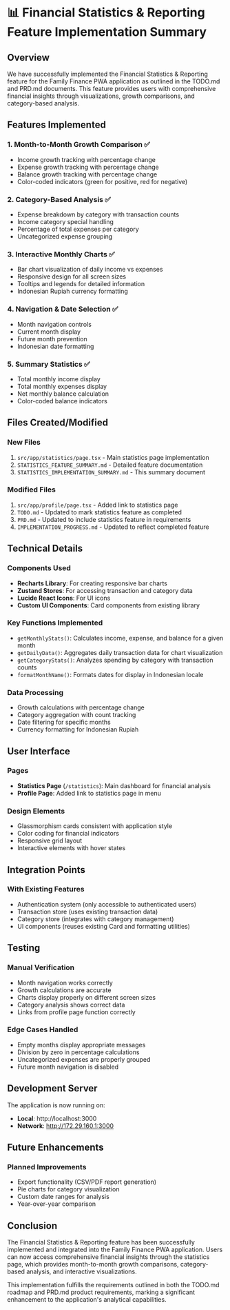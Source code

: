 # 📊 Financial Statistics & Reporting Feature Implementation Summary

## Overview

We have successfully implemented the Financial Statistics & Reporting feature for the Family Finance PWA application as outlined in the TODO.md and PRD.md documents. This feature provides users with comprehensive financial insights through visualizations, growth comparisons, and category-based analysis.

## Features Implemented

### 1. Month-to-Month Growth Comparison ✅
- Income growth tracking with percentage change
- Expense growth tracking with percentage change
- Balance growth tracking with percentage change
- Color-coded indicators (green for positive, red for negative)

### 2. Category-Based Analysis ✅
- Expense breakdown by category with transaction counts
- Income category special handling
- Percentage of total expenses per category
- Uncategorized expense grouping

### 3. Interactive Monthly Charts ✅
- Bar chart visualization of daily income vs expenses
- Responsive design for all screen sizes
- Tooltips and legends for detailed information
- Indonesian Rupiah currency formatting

### 4. Navigation & Date Selection ✅
- Month navigation controls
- Current month display
- Future month prevention
- Indonesian date formatting

### 5. Summary Statistics ✅
- Total monthly income display
- Total monthly expenses display
- Net monthly balance calculation
- Color-coded balance indicators

## Files Created/Modified

### New Files
1. `src/app/statistics/page.tsx` - Main statistics page implementation
2. `STATISTICS_FEATURE_SUMMARY.md` - Detailed feature documentation
3. `STATISTICS_IMPLEMENTATION_SUMMARY.md` - This summary document

### Modified Files
1. `src/app/profile/page.tsx` - Added link to statistics page
2. `TODO.md` - Updated to mark statistics feature as completed
3. `PRD.md` - Updated to include statistics feature in requirements
4. `IMPLEMENTATION_PROGRESS.md` - Updated to reflect completed feature

## Technical Details

### Components Used
- **Recharts Library**: For creating responsive bar charts
- **Zustand Stores**: For accessing transaction and category data
- **Lucide React Icons**: For UI icons
- **Custom UI Components**: Card components from existing library

### Key Functions Implemented
- `getMonthlyStats()`: Calculates income, expense, and balance for a given month
- `getDailyData()`: Aggregates daily transaction data for chart visualization
- `getCategoryStats()`: Analyzes spending by category with transaction counts
- `formatMonthName()`: Formats dates for display in Indonesian locale

### Data Processing
- Growth calculations with percentage change
- Category aggregation with count tracking
- Date filtering for specific months
- Currency formatting for Indonesian Rupiah

## User Interface

### Pages
- **Statistics Page** (`/statistics`): Main dashboard for financial analysis
- **Profile Page**: Added link to statistics page in menu

### Design Elements
- Glassmorphism cards consistent with application style
- Color coding for financial indicators
- Responsive grid layout
- Interactive elements with hover states

## Integration Points

### With Existing Features
- Authentication system (only accessible to authenticated users)
- Transaction store (uses existing transaction data)
- Category store (integrates with category management)
- UI components (reuses existing Card and formatting utilities)

## Testing

### Manual Verification
- Month navigation works correctly
- Growth calculations are accurate
- Charts display properly on different screen sizes
- Category analysis shows correct data
- Links from profile page function correctly

### Edge Cases Handled
- Empty months display appropriate messages
- Division by zero in percentage calculations
- Uncategorized expenses are properly grouped
- Future month navigation is disabled

## Development Server

The application is now running on:
- **Local**: http://localhost:3000
- **Network**: http://172.29.160.1:3000

## Future Enhancements

### Planned Improvements
- Export functionality (CSV/PDF report generation)
- Pie charts for category visualization
- Custom date ranges for analysis
- Year-over-year comparison

## Conclusion

The Financial Statistics & Reporting feature has been successfully implemented and integrated into the Family Finance PWA application. Users can now access comprehensive financial insights through the statistics page, which provides month-to-month growth comparisons, category-based analysis, and interactive visualizations.

This implementation fulfills the requirements outlined in both the TODO.md roadmap and PRD.md product requirements, marking a significant enhancement to the application's analytical capabilities.